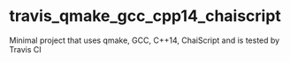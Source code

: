 # travis_qmake_gcc_cpp14_chaiscript
Minimal project that uses qmake, GCC, C++14, ChaiScript and is tested by Travis CI
